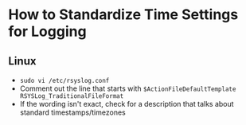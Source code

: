 # How to Standardize Time Settings for Logging

## Linux
* `sudo vi /etc/rsyslog.conf`
* Comment out the line that starts with `$ActionFileDefaultTemplate RSYSLog_TraditionalFileFormat`
* If the wording isn't exact, check for a description that talks about standard timestamps/timezones
